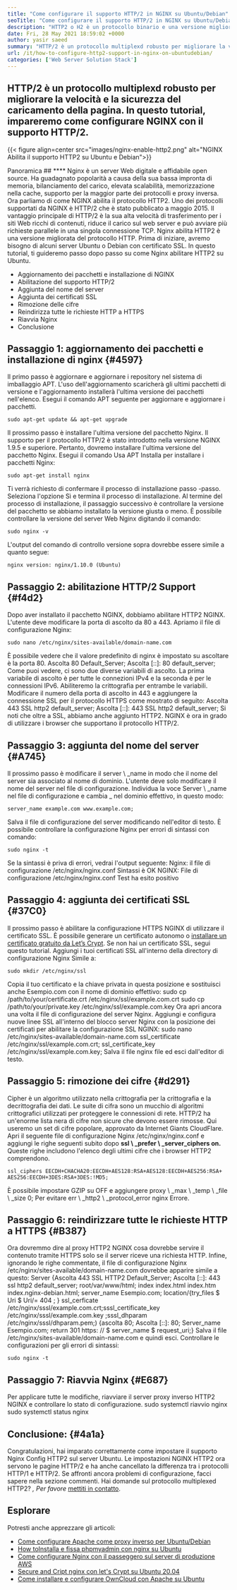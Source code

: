 ```yaml
---
title: "Come configurare il supporto HTTP/2 in NGINX su Ubuntu/Debian" 
seoTitle: "Come configurare il supporto HTTP/2 in NGINX su Ubuntu/Debian" 
description: "HTTP2 o H2 è un protocollo binario e una versione migliorata del protocollo HTTP che consente di aumentare la velocità delle pagine del sito dopo il supporto NGINX abilitato HTTP2" 
date: Fri, 28 May 2021 18:59:02 +0000
author: yasir saeed
summary: "HTTP/2 è un protocollo multiplexd robusto per migliorare la velocità e la sicurezza del carico della pagina. In questo tutorial, impareremo come configurare NGINX con il supporto HTTP/2." 
url: /it/how-to-configure-http2-support-in-nginx-on-ubuntudebian/
categories: ['Web Server Solution Stack']
---
```


## HTTP/2 è un protocollo multiplexd robusto per migliorare la velocità e la sicurezza del caricamento della pagina. In questo tutorial, impareremo come configurare NGINX con il supporto HTTP/2.

{{< figure align=center src="images/nginx-enable-http2.png" alt="NGINX Abilita il supporto HTTP2 su Ubuntu e Debian">}}


Panoramica ## **** 
Nginx è un server Web digitale e affidabile open source. Ha guadagnato popolarità a causa della sua bassa impronta di memoria, bilanciamento del carico, elevata scalabilità, memorizzazione nella cache, supporto per la maggior parte dei protocolli e proxy inversa. Ora parliamo di come NGINX abilita il protocollo HTTP2.
Uno dei protocolli supportati da NGINX è HTTP/2 che è stato pubblicato a maggio 2015. Il vantaggio principale di HTTP/2 è la sua alta velocità di trasferimento per i siti Web ricchi di contenuti, riduce il carico sul web server e può avviare più richieste parallele in una singola connessione TCP. Nginx abilita HTTP2 è una versione migliorata del protocollo HTTP. Prima di iniziare, avremo bisogno di alcuni server Ubuntu o Debian con certificato SSL. In questo tutorial, ti guideremo passo dopo passo su come Nginx abilitare HTTP2 su Ubuntu.
  * Aggiornamento dei pacchetti e installazione di NGINX
  * Abilitazione del supporto HTTP/2
  * Aggiunta del nome del server
  * Aggiunta dei certificati SSL
  * Rimozione delle cifre
  * Reindirizza tutte le richieste HTTP a HTTPS
  * Riavvia Nginx
  * Conclusione

## Passaggio 1: aggiornamento dei pacchetti e installazione di nginx   {#4597}
Il primo passo è aggiornare e aggiornare i repository nel sistema di imballaggio APT. L'uso dell'aggiornamento scaricherà gli ultimi pacchetti di versione e l'aggiornamento installerà l'ultima versione dei pacchetti nell'elenco. Esegui il comando APT seguente per aggiornare e aggiornare i pacchetti.
```
sudo apt-get update && apt-get upgrade
```
Il prossimo passo è installare l'ultima versione del pacchetto Nginx. Il supporto per il protocollo HTTP/2 è stato introdotto nella versione NGINX 1.9.5 e superiore. Pertanto, dovremo installare l'ultima versione del pacchetto Nginx. Esegui il comando Usa APT Installa per installare i pacchetti Nginx:
```
sudo apt-get install nginx
```
Ti verrà richiesto di confermare il processo di installazione passo -passo. Seleziona l'opzione Sì e termina il processo di installazione. Al termine del processo di installazione, il passaggio successivo è controllare la versione del pacchetto se abbiamo installato la versione giusta o meno. È possibile controllare la versione del server Web Nginx digitando il comando:
```
sudo nginx -v
```
L'output del comando di controllo versione sopra dovrebbe essere simile a quanto segue:
```
nginx version: nginx/1.10.0 (Ubuntu)
```

## Passaggio 2: abilitazione HTTP/2 Support   {#f4d2}
Dopo aver installato il pacchetto NGINX, dobbiamo abilitare HTTP2 NGINX. L'utente deve modificare la porta di ascolto da 80 a 443. Apriamo il file di configurazione Nginx:
```
sudo nano /etc/nginx/sites-available/domain-name.com
```
È possibile vedere che il valore predefinito di nginx è impostato su ascoltare è la porta 80.
Ascolta 80 Default_Server;
Ascolta [::]: 80 default_server;
Come puoi vedere, ci sono due diverse variabili di ascolto. La prima variabile di ascolto è per tutte le connezioni IPv4 e la seconda è per le connessioni IPv6. Abiliteremo la crittografia per entrambe le variabili. Modificare il numero della porta di ascolto in 443 e aggiungere la connessione SSL per il protocollo HTTPS come mostrato di seguito:
Ascolta 443 SSL http2 default_server;
Ascolta [::]: 443 SSL http2 default_server;
Si noti che oltre a SSL, abbiamo anche aggiunto HTTP2. NGINX è ora in grado di utilizzare i browser che supportano il protocollo HTTP/2.

## Passaggio 3: aggiunta del nome del server   {#A745}
Il prossimo passo è modificare il server \ _name in modo che il nome del server sia associato al nome di dominio. L'utente deve solo modificare il nome del server nel file di configurazione. Individua la voce Server \ _name nel file di configurazione e cambia _ nel dominio effettivo, in questo modo:
```
server_name example.com www.example.com;
```
Salva il file di configurazione del server modificando nell'editor di testo. È possibile controllare la configurazione Nginx per errori di sintassi con comando:
```
sudo nginx -t
```
Se la sintassi è priva di errori, vedrai l'output seguente:
Nginx: il file di configurazione /etc/nginx/nginx.conf Sintassi è OK
NGINX: File di configurazione /etc/nginx/nginx.conf Test ha esito positivo

## Passaggio 4: aggiunta dei certificati SSL   {#37C0}
Il prossimo passo è abilitare la configurazione HTTPS NGINX di utilizzare il certificato SSL. È possibile generare un certificato autonomo o [installare un certificato gratuito da Let’s Crypt][1]. Se non hai un certificato SSL, segui questo tutorial. Aggiungi i tuoi certificati SSL all'interno della directory di configurazione Nginx Simile a:
```
sudo mkdir /etc/nginx/ssl
```
Copia il tuo certificato e la chiave privata in questa posizione e sostituisci anche Esempio.com con il nome di dominio effettivo:
sudo cp /path/to/your/certificate.crt /etc/nginx/ssl/example.com.crt
sudo cp /path/to/your/private.key /etc/nginx/ssl/example.com.key
Ora apri ancora una volta il file di configurazione del server Nginx. Aggiungi e configura nuove linee SSL all'interno del blocco server Nginx con la posizione dei certificati per abilitare la configurazione SSL NGINX:
sudo nano /etc/nginx/sites-available/domain-name.com
ssl_certificate /etc/nginx/ssl/example.com.crt;
ssl_certificate_key /etc/nginx/ssl/example.com.key;
Salva il file nginx file ed esci dall'editor di testo.

## Passaggio 5: rimozione dei cifre   {#d291}
Cipher è un algoritmo utilizzato nella crittografia per la crittografia e la decrittografia dei dati. Le suite di cifra sono un mucchio di algoritmi crittografici utilizzati per proteggere le connessioni di rete. HTTP/2 ha un'enorme lista nera di cifre non sicure che devono essere rimosse. Qui useremo un set di cifre popolare, approvato da Internet Giants CloudFlare.
Apri il seguente file di configurazione Nginx /etc/nginx/nginx.conf e aggiungi le righe seguenti subito dopo **ssl \ _prefer \ _server_ciphers on.**  Queste righe includono l'elenco degli ultimi cifre che i browser HTTP2 comprendono.
```
ssl_ciphers EECDH+CHACHA20:EECDH+AES128:RSA+AES128:EECDH+AES256:RSA+
AES256:EECDH+3DES:RSA+3DES:!MD5;
```
È possibile impostare GZIP su OFF e aggiungere proxy \ _max \ _temp \ _file \ _size 0; Per evitare err \ _http2 \ _protocol_error nginx Errore.

## Passaggio 6: reindirizzare tutte le richieste HTTP a HTTPS   {#B387}
Ora dovremmo dire al proxy HTTP2 NGINX cosa dovrebbe servire il contenuto tramite HTTPS solo se il server riceve una richiesta HTTP. Infine, ignorando le righe commentate, il file di configurazione Nginx /etc/nginx/sites-available/domain-name.com dovrebbe apparire simile a questo:
Server {Ascolta 443 SSL HTTP2 Default_Server; Ascolta [::]: 443 ssl http2 default_server; root/var/www/html; index index.html index.htm index.nginx-debian.html; server_name Esempio.com; location/{try_files $ Uri $ Uri/= 404 ; } ssl_cerficate /etc/nginx/sssl/example.com.crt;sssl_certificate_key /etc/nginx/sssl/example.com.key ;sssl_dhparam /etc/nginx/sssl/dhparam.pem;) {ascolta 80; Ascolta [::]: 80; Server_name Esempio.com; return 301 https: // $ server_name $ request_uri;}
Salva il file /etc/nginx/sites-available/domain-name.com e quindi esci. Controllare le configurazioni per gli errori di sintassi:
```
sudo nginx -t
```

## Passaggio 7: Riavvia Nginx   {#E687}
Per applicare tutte le modifiche, riavviare il server proxy inverso HTTP2 NGINX e controllare lo stato di configurazione.
sudo systemctl riavvio nginx
sudo systemctl status nginx

## **Conclusione:** {#4a1a}
Congratulazioni, hai imparato correttamente come impostare il supporto Nginx Config HTTP2 sul server Ubuntu. Le impostazioni NGINX HTTP2 ora servono le pagine HTTP/2 e ha anche cancellato la differenza tra i protocolli HTTP/1 e HTTP/2. Se affronti ancora problemi di configurazione, facci sapere nella sezione commenti.
Hai domande sul protocollo multiplexed HTTP2? _, Per favore_ [mettiti in contatto][2].

## Esplorare
Potresti anche apprezzare gli articoli:
  * [Come configurare Apache come proxy inverso per Ubuntu/Debian][3]
  * [How to][3][Installa e fissa phpmyadmin con nginx su Ubuntu][4]
  * [Come configurare Nginx con il passeggero sul server di produzione AWS][5]
  * [Secure and Cript nginx con let's Crypt su Ubuntu 20.04][1]
  * [Come installare e configurare OwnCloud con Apache su Ubuntu][6]

  
[1]: https://blog.containerize.com/web-server-solution-stack/how-to-secure-nginx-with-letsencrypt-on-ubuntu-20-04/
[2]: mailto:yasir.saeed@aspose.com
[3]: https://blog.containerize.com/web-server-solution-stack/how-to-configure-apache-as-a-reverse-proxy-for-ubuntudebian/
[4]: https://blog.containerize.com/web-server-solution-stack/how-to-install-and-secure-phpmyadmin-with-nginx-on-ubuntu/
[5]: https://blog.containerize.com/web-server-solution-stack/how-to-setup-nginx-with-passenger-on-aws-production-server/
[6]: https://blog.containerize.com/backup-and-sync-software/how-to-install-and-configure-owncloud-with-apache-on-ubuntu/
